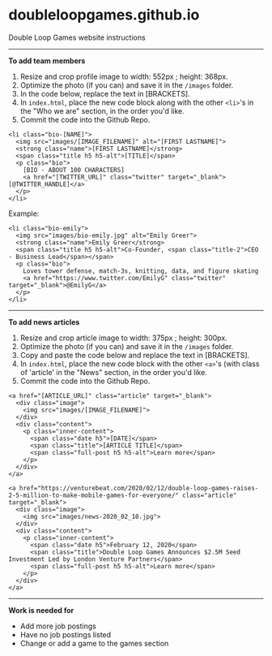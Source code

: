 
# doubleloopgames.github.io
Double Loop Games website instructions

---

**To add team members**

1) Resize and crop profile image to width: 552px ; height: 368px.
2) Optimize the photo (if you can) and save it in the `/images` folder.
3) In the code below, replace the text in [BRACKETS].
4) In `index.html`, place the new code block along with the other `<li>`'s in the "Who we are" section, in the order you'd like.
5) Commit the code into the Github Repo.
```
<li class="bio-[NAME]">
  <img src="images/[IMAGE_FILENAME]" alt="[FIRST LASTNAME]">
  <strong class="name">[FIRST LASTNAME]</strong>
  <span class="title h5 h5-alt">[TITLE]</span>
  <p class="bio">
    [BIO - ABOUT 100 CHARACTERS]
    <a href="[TWITTER_URL]" class="twitter" target="_blank">[@TWITTER_HANDLE]</a>
  </p>
</li>
```
Example:
```
<li class="bio-emily">
  <img src="images/bio-emily.jpg" alt="Emily Greer">
  <strong class="name">Emily Greer</strong>
  <span class="title h5 h5-alt">Co-Founder, <span class="title-2">CEO - Business Lead</span></span>
  <p class="bio">
    Loves tower defense, match-3s, knitting, data, and figure skating
    <a href="https://www.twitter.com/EmilyG" class="twitter" target="_blank">@EmilyG</a>
  </p>
</li>
```

---

**To add news articles**

1) Resize and crop article image to width: 375px ; height: 300px.
2) Optimize the photo (if you can) and save it in the `/images` folder.
3) Copy and paste the code below and replace the text in [BRACKETS].
4) In `index.html`, place the new code block with the other `<a>`'s (with class of 'article' in the "News" section, in the order you'd like.
5) Commit the code into the Github Repo.
```
<a href="[ARTICLE_URL]" class="article" target="_blank">
  <div class="image">
    <img src="images/[IMAGE_FILENAME]">
  </div>
  <div class="content">
    <p class="inner-content">
      <span class="date h5">[DATE]</span>
      <span class="title">[ARTICLE TITLE]</span>
      <span class="full-post h5 h5-alt">Learn more</span>
    </p>
  </div>
</a>
```
```
<a href="https://venturebeat.com/2020/02/12/double-loop-games-raises-2-5-million-to-make-mobile-games-for-everyone/" class="article" target="_blank">
  <div class="image">
    <img src="images/news-2020_02_10.jpg">
  </div>
  <div class="content">
    <p class="inner-content">
      <span class="date h5">February 12, 2020</span>
      <span class="title">Double Loop Games Announces $2.5M Seed Investment Led by London Venture Partners</span>
      <span class="full-post h5 h5-alt">Learn more</span>
    </p>
  </div>
</a>
```
---

**Work is needed for**

+ Add more job postings
+ Have no job postings listed
+ Change or add a game to the games section
